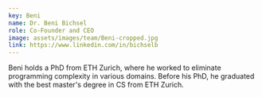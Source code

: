```yaml
---
key: Beni
name: Dr. Beni Bichsel
role: Co-Founder and CEO
image: assets/images/team/Beni-cropped.jpg
link: https://www.linkedin.com/in/bichselb
---
```


Beni holds a PhD from ETH Zurich, where he worked to eliminate programming
complexity in various domains. Before his PhD, he graduated with the best
master's degree in CS from ETH Zurich.
